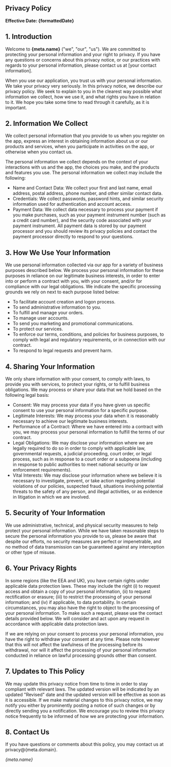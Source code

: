 <script lang="ts">
    import meta from '$src/meta.json'
    const date = new Date();
    const formattedDate = `${date.getMonth()+1}/${date.getDate()}/${date.getFullYear()}`;
</script>

<article class="prose lg:prose-xl">

# Privacy Policy

**Effective Date: {formattedDate}**

## 1. Introduction

Welcome to **{meta.name}** ("we", "our", "us"). We are committed to protecting your personal information and your right to privacy. If you have any questions or concerns about this privacy notice, or our practices with regards to your personal information, please contact us at [your contact information].

When you use our application, you trust us with your personal information. We take your privacy very seriously. In this privacy notice, we describe our privacy policy. We seek to explain to you in the clearest way possible what information we collect, how we use it, and what rights you have in relation to it. We hope you take some time to read through it carefully, as it is important.

## 2. Information We Collect

We collect personal information that you provide to us when you register on the app, express an interest in obtaining information about us or our products and services, when you participate in activities on the app, or otherwise when you contact us.

The personal information we collect depends on the context of your interactions with us and the app, the choices you make, and the products and features you use. The personal information we collect may include the following:

- Name and Contact Data: We collect your first and last name, email address, postal address, phone number, and other similar contact data.
- Credentials: We collect passwords, password hints, and similar security information used for authentication and account access.
- Payment Data: We collect data necessary to process your payment if you make purchases, such as your payment instrument number (such as a credit card number), and the security code associated with your payment instrument. All payment data is stored by our payment processor and you should review its privacy policies and contact the payment processor directly to respond to your questions.

## 3. How We Use Your Information

We use personal information collected via our app for a variety of business purposes described below. We process your personal information for these purposes in reliance on our legitimate business interests, in order to enter into or perform a contract with you, with your consent, and/or for compliance with our legal obligations. We indicate the specific processing grounds we rely on next to each purpose listed below:

- To facilitate account creation and logon process.
- To send administrative information to you.
- To fulfill and manage your orders.
- To manage user accounts.
- To send you marketing and promotional communications.
- To protect our services.
- To enforce our terms, conditions, and policies for business purposes, to comply with legal and regulatory requirements, or in connection with our contract.
- To respond to legal requests and prevent harm.

## 4. Sharing Your Information

We only share information with your consent, to comply with laws, to provide you with services, to protect your rights, or to fulfill business obligations. We may process or share your data that we hold based on the following legal basis:

- Consent: We may process your data if you have given us specific consent to use your personal information for a specific purpose.
- Legitimate Interests: We may process your data when it is reasonably necessary to achieve our legitimate business interests.
- Performance of a Contract: Where we have entered into a contract with you, we may process your personal information to fulfill the terms of our contract.
- Legal Obligations: We may disclose your information where we are legally required to do so in order to comply with applicable law, governmental requests, a judicial proceeding, court order, or legal process, such as in response to a court order or a subpoena (including in response to public authorities to meet national security or law enforcement requirements).
- Vital Interests: We may disclose your information where we believe it is necessary to investigate, prevent, or take action regarding potential violations of our policies, suspected fraud, situations involving potential threats to the safety of any person, and illegal activities, or as evidence in litigation in which we are involved.

## 5. Security of Your Information

We use administrative, technical, and physical security measures to help protect your personal information. While we have taken reasonable steps to secure the personal information you provide to us, please be aware that despite our efforts, no security measures are perfect or impenetrable, and no method of data transmission can be guaranteed against any interception or other type of misuse.

## 6. Your Privacy Rights

In some regions (like the EEA and UK), you have certain rights under applicable data protection laws. These may include the right (i) to request access and obtain a copy of your personal information, (ii) to request rectification or erasure; (iii) to restrict the processing of your personal information; and (iv) if applicable, to data portability. In certain circumstances, you may also have the right to object to the processing of your personal information. To make such a request, please use the contact details provided below. We will consider and act upon any request in accordance with applicable data protection laws.

If we are relying on your consent to process your personal information, you have the right to withdraw your consent at any time. Please note however that this will not affect the lawfulness of the processing before its withdrawal, nor will it affect the processing of your personal information conducted in reliance on lawful processing grounds other than consent.

## 7. Updates to This Policy

We may update this privacy notice from time to time in order to stay compliant with relevant laws. The updated version will be indicated by an updated "Revised" date and the updated version will be effective as soon as it is accessible. If we make material changes to this privacy notice, we may notify you either by prominently posting a notice of such changes or by directly sending you a notification. We encourage you to review this privacy notice frequently to be informed of how we are protecting your information.

## 8. Contact Us

If you have questions or comments about this policy, you may contact us at privacy@{meta.domain}.

_{meta.name}_

</article>
